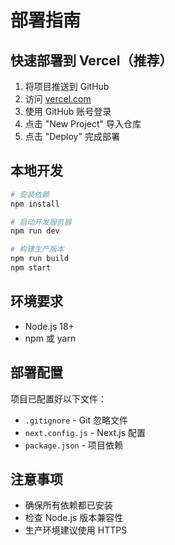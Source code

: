 # 部署指南

## 快速部署到 Vercel（推荐）

1. 将项目推送到 GitHub
2. 访问 [vercel.com](https://vercel.com)
3. 使用 GitHub 账号登录
4. 点击 "New Project" 导入仓库
5. 点击 "Deploy" 完成部署

## 本地开发

```bash
# 安装依赖
npm install

# 启动开发服务器
npm run dev

# 构建生产版本
npm run build
npm start
```

## 环境要求

- Node.js 18+
- npm 或 yarn

## 部署配置

项目已配置好以下文件：
- `.gitignore` - Git 忽略文件
- `next.config.js` - Next.js 配置
- `package.json` - 项目依赖

## 注意事项

- 确保所有依赖都已安装
- 检查 Node.js 版本兼容性
- 生产环境建议使用 HTTPS